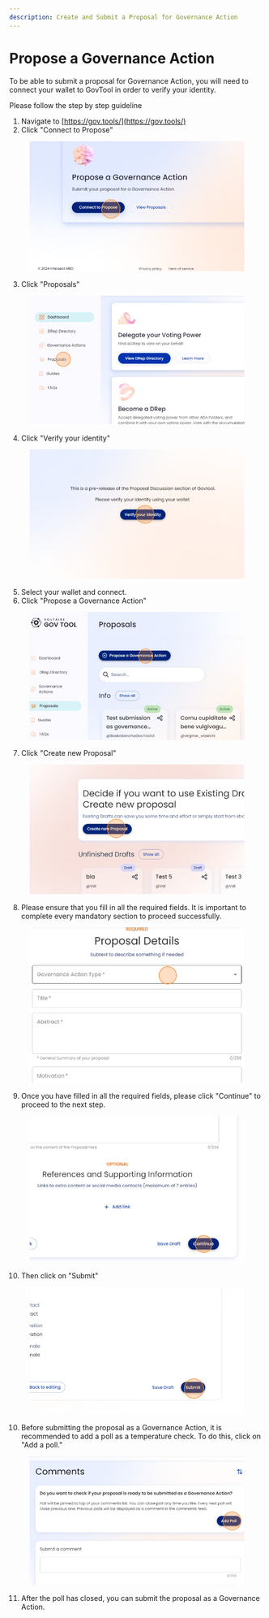```yaml
---
description: Create and Submit a Proposal for Governance Action
---
```


# Propose a Governance Action

To be able to submit a proposal for Governance Action, you will need to connect your wallet to GovTool in order to verify your identity.&#x20;

Please follow the step by step guideline

1. Navigate to [https://gov.tools/](https://gov.tools/)
2. Click "Connect to Propose"

<figure><img src="../../../.gitbook/assets/image (6).png" alt=""><figcaption></figcaption></figure>

3. Click "Proposals"

<figure><img src="../../../.gitbook/assets/image (1) (1).png" alt=""><figcaption></figcaption></figure>

4. Click "Verify your identity"

<figure><img src="../../../.gitbook/assets/image (2) (1).png" alt=""><figcaption></figcaption></figure>

5. Select your wallet and connect.
6. Click "Propose a Governance Action"

<figure><img src="../../../.gitbook/assets/proposal 1.png" alt=""><figcaption></figcaption></figure>

7. Click "Create new Proposal"

<figure><img src="../../../.gitbook/assets/image (4) (1).png" alt=""><figcaption></figcaption></figure>

8. Please ensure that you fill in all the required fields. It is important to complete every mandatory section to proceed successfully.

<figure><img src="../../../.gitbook/assets/image (5) (1).png" alt=""><figcaption></figcaption></figure>

9. Once you have filled in all the required fields, please click "Continue" to proceed to the next step.

<figure><img src="../../../.gitbook/assets/image (6) (1).png" alt=""><figcaption></figcaption></figure>

10. Then click on "Submit"

<figure><img src="../../../.gitbook/assets/image (8).png" alt=""><figcaption></figcaption></figure>

10. Before submitting the proposal as a Governance Action, it is recommended to add a poll as a temperature check. To do this, click on "Add a poll."

<figure><img src="../../../.gitbook/assets/image (7).png" alt=""><figcaption></figcaption></figure>

11. After the poll has closed, you can submit the proposal as a Governance Action.
